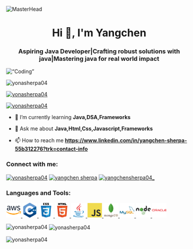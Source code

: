 

<!--
**yonasherpa04/yonasherpa04** is a ✨ _special_ ✨ repository because its `README.md` (this file) appears on your GitHub profile.

Here are some ideas to get you started:

- 🔭 I’m currently working on ...
- 🌱 I’m currently learning ...
- 👯 I’m looking to collaborate on ...
- 🤔 I’m looking for help with ...
- 💬 Ask me about ...
- 📫 How to reach me: ...
- 😄 Pronouns: ...
- ⚡ Fun fact: ...
-->
![MasterHead](https://github.com/user-attachments/assets/a32e6f93-53c9-4c16-9bbb-969cd84bf9a7)

<h1 align="center">Hi 👋, I'm Yangchen </h1>
<h3 align="center">Aspiring Java Developer|Crafting robust solutions with java|Mastering java for real world impact</h3>
<img align=“right” alt=“Coding” width=“400” src="https://github.com/user-attachments/assets/a637f87c-0b74-4e65-b13f-2e52a6a9e487" />

<p align="left"> <img src="https://komarev.com/ghpvc/?username=yonasherpa04&label=Profile%20views&color=0e75b6&style=flat" alt="yonasherpa04" /> </p>

<p align="left"> <a href="https://github.com/ryo-ma/github-profile-trophy"><img src="https://github-profile-trophy.vercel.app/?username=yonasherpa04" alt="yonasherpa04" /></a> </p>

<p align="left"> <a href="https://twitter.com/yonasherpa04" target="blank"><img src="https://img.shields.io/twitter/follow/yonasherpa04?logo=twitter&style=for-the-badge" alt="yonasherpa04" /></a> </p>

- 🌱 I’m currently learning **Java,DSA,Frameworks**

- 💬 Ask me about **Java,Html,Css,Javascript,Frameworks**

- 📫 How to reach me **https://www.linkedin.com/in/yangchen-sherpa-55b312276?trk=contact-info**

<h3 align="left">Connect with me:</h3>
<p align="left">
<a href="https://twitter.com/yonasherpa04" target="blank"><img align="center" src="https://raw.githubusercontent.com/rahuldkjain/github-profile-readme-generator/master/src/images/icons/Social/twitter.svg" alt="yonasherpa04" height="30" width="40" /></a>
<a href="https://linkedin.com/in/yangchen sherpa" target="blank"><img align="center" src="https://raw.githubusercontent.com/rahuldkjain/github-profile-readme-generator/master/src/images/icons/Social/linked-in-alt.svg" alt="yangchen sherpa" height="30" width="40" /></a>
<a href="https://www.leetcode.com/yangchensherpa04_" target="blank"><img align="center" src="https://raw.githubusercontent.com/rahuldkjain/github-profile-readme-generator/master/src/images/icons/Social/leet-code.svg" alt="yangchensherpa04_" height="30" width="40" /></a>
</p>

<h3 align="left">Languages and Tools:</h3>
<p align="left"> <a href="https://aws.amazon.com" target="_blank" rel="noreferrer"> <img src="https://raw.githubusercontent.com/devicons/devicon/master/icons/amazonwebservices/amazonwebservices-original-wordmark.svg" alt="aws" width="40" height="40"/> </a> <a href="https://www.w3schools.com/cpp/" target="_blank" rel="noreferrer"> <img src="https://raw.githubusercontent.com/devicons/devicon/master/icons/cplusplus/cplusplus-original.svg" alt="cplusplus" width="40" height="40"/> </a> <a href="https://www.w3schools.com/css/" target="_blank" rel="noreferrer"> <img src="https://raw.githubusercontent.com/devicons/devicon/master/icons/css3/css3-original-wordmark.svg" alt="css3" width="40" height="40"/> </a> <a href="https://www.w3.org/html/" target="_blank" rel="noreferrer"> <img src="https://raw.githubusercontent.com/devicons/devicon/master/icons/html5/html5-original-wordmark.svg" alt="html5" width="40" height="40"/> </a> <a href="https://www.java.com" target="_blank" rel="noreferrer"> <img src="https://raw.githubusercontent.com/devicons/devicon/master/icons/java/java-original.svg" alt="java" width="40" height="40"/> </a> <a href="https://developer.mozilla.org/en-US/docs/Web/JavaScript" target="_blank" rel="noreferrer"> <img src="https://raw.githubusercontent.com/devicons/devicon/master/icons/javascript/javascript-original.svg" alt="javascript" width="40" height="40"/> </a> <a href="https://www.mongodb.com/" target="_blank" rel="noreferrer"> <img src="https://raw.githubusercontent.com/devicons/devicon/master/icons/mongodb/mongodb-original-wordmark.svg" alt="mongodb" width="40" height="40"/> </a> <a href="https://www.mysql.com/" target="_blank" rel="noreferrer"> <img src="https://raw.githubusercontent.com/devicons/devicon/master/icons/mysql/mysql-original-wordmark.svg" alt="mysql" width="40" height="40"/> </a> <a href="https://nodejs.org" target="_blank" rel="noreferrer"> <img src="https://raw.githubusercontent.com/devicons/devicon/master/icons/nodejs/nodejs-original-wordmark.svg" alt="nodejs" width="40" height="40"/> </a> <a href="https://www.oracle.com/" target="_blank" rel="noreferrer"> <img src="https://raw.githubusercontent.com/devicons/devicon/master/icons/oracle/oracle-original.svg" alt="oracle" width="40" height="40"/> </a> </p>

<p><img align="left" src="https://github-readme-stats.vercel.app/api/top-langs?username=yonasherpa04&show_icons=true&locale=en&layout=compact" alt="yonasherpa04" /></p>

<p>&nbsp;<img align="center" src="https://github-readme-stats.vercel.app/api?username=yonasherpa04&show_icons=true&locale=en" alt="yonasherpa04" /></p>

<p><img align="center" src="https://github-readme-streak-stats.herokuapp.com/?user=yonasherpa04&" alt="yonasherpa04" /></p>




